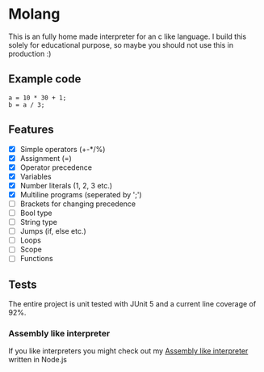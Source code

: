 # Molang
This is an fully home made interpreter for an c like language. I build this solely for educational purpose, so maybe you should not use this in production :)

## Example code
```
a = 10 * 30 + 1;
b = a / 3;
```

## Features
- [x] Simple operators (+-*/%)
- [x] Assignment (=)
- [x] Operator precedence
- [x] Variables
- [x] Number literals (1, 2, 3 etc.)
- [x] Multiline programs (seperated by ';')
- [ ] Brackets for changing precedence
- [ ] Bool type
- [ ] String type
- [ ] Jumps (if, else etc.)
- [ ] Loops
- [ ] Scope
- [ ] Functions

## Tests
The entire project is unit tested with JUnit 5 and a current line coverage of 92%.

### Assembly like interpreter
If you like interpreters you might check out my [Assembly like interpreter](https://github.com/MoritzGoeckel/Assembly-ish-Interpreter) written in Node.js
